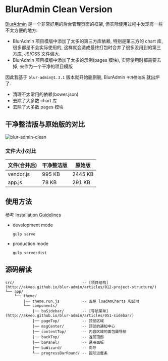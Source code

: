# BlurAdmin Clean Version

[BlurAdmin](https://github.com/akveo/blur-admin "Angular Bootstrap Admin Panel Framework") 是一个非常好用的后台管理页面的框架, 但实际使用过程中发现有一些不太方便的地方:

* BlurAdmin 项目模版中添加了太多的第三方库依赖, 特别是第三方的 chart 库, 很多都是不会实际使用的, 这样就会造成最终打包时合并了很多没用到的第三方库, JS/CSS 文件偏大.
* BlurAdmin 项目模版中添加了太多的示例(pages 模块), 实际使用时都需要去掉, 来作为一个干净的项目模版

因此我基于 `blur-admin@1.3.1` 版本就开始删删删, BlurAdmin `干净整洁版` 就出炉了.

* 清理不太常用的依赖(bower.json)
* 去除了大多数 chart 库
* 去除了大多数 pages 模块

## 干净整洁版与原始版的对比

![blur-admin-clean](http://storage1.imgchr.com/9lUG6.png)

### 文件大小对比

| 文件(合并后)   | 干净整洁版  | 原始版     |
|-----------|--------|---------|
| vendor.js | 995 KB | 2445 KB |
| app.js    | 78 KB  | 291 KB  |

## 使用方法

参考 [Installation Guidelines](http://akveo.github.io/blur-admin/articles/002-installation-guidelines/)

* development mode

  `gulp serve`

* production mode

  `gulp serve:dist`

## 源码解读

```
src/                              -- [项目结构](http://akveo.github.io/blur-admin/articles/012-project-structure/)
└── app/
    └── theme/
        |── theme.run.js          -- 去掉 loadAmCharts 和延时
        └── components/
            |── baSidebar/        -- [导航菜单](http://akveo.github.io/blur-admin/articles/051-sidebar/)
            |── pageTop/          -- 顶部区域
            |── msgCenter/        -- 顶部的通知中心
            |── contentTop/       -- 内容区域的面包屑导航
            |── backTop/          -- 返回顶部
            |── baPanel/          -- 通用面板
            |── baWizard/         -- 向导
            └── progressBarRound/ -- 圆形进度条
```